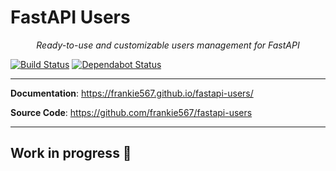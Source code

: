 # FastAPI Users

<p align="center">
    <em>Ready-to-use and customizable users management for FastAPI </em>
</p>

[![Build Status](https://travis-ci.org/frankie567/fastapi-users.svg?branch=master)](https://travis-ci.org/frankie567/fastapi-users)
[![Dependabot Status](https://api.dependabot.com/badges/status?host=github&repo=frankie567/fastapi-users)](https://dependabot.com)

---

**Documentation**: <a href="https://frankie567.github.io/fastapi-users/" target="_blank">https://frankie567.github.io/fastapi-users/</a>

**Source Code**: <a href="https://github.com/frankie567/fastapi-users" target="_blank">https://github.com/frankie567/fastapi-users</a>

---

## Work in progress 🚧
